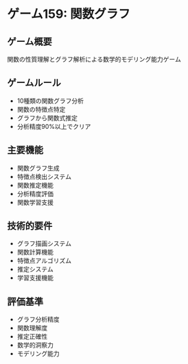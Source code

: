 # ゲーム159: 関数グラフ

## ゲーム概要
関数の性質理解とグラフ解析による数学的モデリング能力ゲーム

## ゲームルール
- 10種類の関数グラフ分析
- 関数の特徴点特定
- グラフから関数式推定
- 分析精度90%以上でクリア

## 主要機能
- 関数グラフ生成
- 特徴点検出システム
- 関数推定機能
- 分析精度評価
- 関数学習支援

## 技術的要件
- グラフ描画システム
- 関数計算機能
- 特徴点アルゴリズム
- 推定システム
- 学習支援機能

## 評価基準
- グラフ分析精度
- 関数理解度
- 推定正確性
- 数学的洞察力
- モデリング能力
